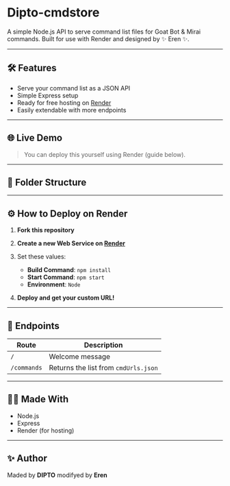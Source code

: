 # Dipto-cmdstore

A simple Node.js API to serve command list files for Goat Bot & Mirai commands. Built for use with Render and designed by ✨ Eren ✨.

---

## 🛠 Features

- Serve your command list as a JSON API
- Simple Express setup
- Ready for free hosting on [Render](https://render.com)
- Easily extendable with more endpoints

---

## 🌐 Live Demo

> You can deploy this yourself using Render (guide below).

---

## 📁 Folder Structure

---

## ⚙️ How to Deploy on Render

1. **Fork this repository**

2. **Create a new Web Service on [Render](https://render.com)**

3. Set these values:
   - **Build Command**: `npm install`
   - **Start Command**: `npm start`
   - **Environment**: `Node`

4. **Deploy and get your custom URL!**

---

## 🔗 Endpoints

| Route            | Description                      |
|------------------|----------------------------------|
| `/`              | Welcome message                  |
| `/commands`      | Returns the list from `cmdUrls.json` |

---

## 🧑‍💻 Made With

- Node.js
- Express
- Render (for hosting)

---

## ✨ Author

Maded by **DIPTO**  modifyed by **Eren**
